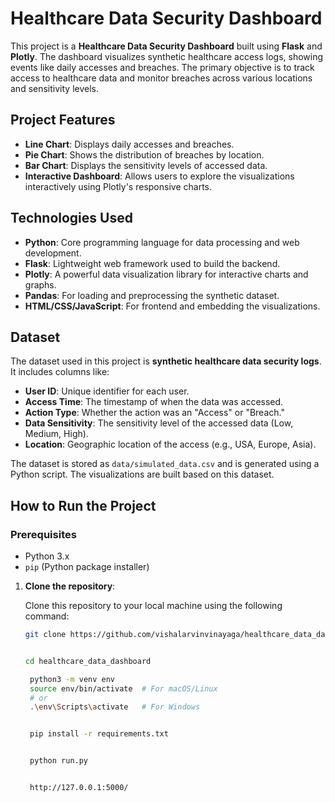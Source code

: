 # Healthcare Data Security Dashboard

This project is a **Healthcare Data Security Dashboard** built using **Flask** and **Plotly**. The dashboard visualizes synthetic healthcare access logs, showing events like daily accesses and breaches. The primary objective is to track access to healthcare data and monitor breaches across various locations and sensitivity levels.

## Project Features

- **Line Chart**: Displays daily accesses and breaches.
- **Pie Chart**: Shows the distribution of breaches by location.
- **Bar Chart**: Displays the sensitivity levels of accessed data.
- **Interactive Dashboard**: Allows users to explore the visualizations interactively using Plotly's responsive charts.

## Technologies Used

- **Python**: Core programming language for data processing and web development.
- **Flask**: Lightweight web framework used to build the backend.
- **Plotly**: A powerful data visualization library for interactive charts and graphs.
- **Pandas**: For loading and preprocessing the synthetic dataset.
- **HTML/CSS/JavaScript**: For frontend and embedding the visualizations.

## Dataset

The dataset used in this project is **synthetic healthcare data security logs**. It includes columns like:

- **User ID**: Unique identifier for each user.
- **Access Time**: The timestamp of when the data was accessed.
- **Action Type**: Whether the action was an "Access" or "Breach."
- **Data Sensitivity**: The sensitivity level of the accessed data (Low, Medium, High).
- **Location**: Geographic location of the access (e.g., USA, Europe, Asia).

The dataset is stored as `data/simulated_data.csv` and is generated using a Python script. The visualizations are built based on this dataset.

## How to Run the Project

### Prerequisites

- Python 3.x
- `pip` (Python package installer)

1. **Clone the repository**:

   Clone this repository to your local machine using the following command:

   ```bash
   git clone https://github.com/vishalarvinvinayaga/healthcare_data_dashboard.git


   cd healthcare_data_dashboard

    python3 -m venv env
    source env/bin/activate  # For macOS/Linux
    # or
    .\env\Scripts\activate   # For Windows


    pip install -r requirements.txt


    python run.py


    http://127.0.0.1:5000/

   ```
